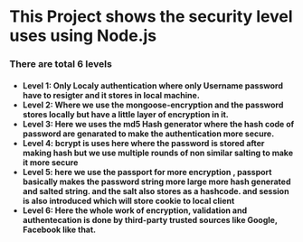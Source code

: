 <h1>This Project shows the security level uses using Node.js</h1>
<h3>There are total 6 levels</h3>
<h4><ul>
<li>Level 1: Only Localy authentication where only Username password have to resigter and it stores in local machine. </li>
<li>Level 2: Where we use the mongoose-encryption and the password stores locally but have a little layer of encryption in it.</li>
<li>Level 3: Here we uses the md5 Hash generator where the hash code of password are genarated to make the authentication more secure.</li>
<li>Level 4: bcrypt is uses here where the password is stored after making hash but we use multiple rounds of non similar salting to make it more secure</li>
<li>Level 5: here we use the passport for more encryption , passport basically makes the password string more large more hash generated and salted string. and the salt also stores as a hashcode. and session is also introduced which will store cookie to local client</li>
<li>Level 6: Here the whole work of encryption, validation and authentecation is done by third-party trusted sources like Google, Facebook like that. </li>
</ul></h4>